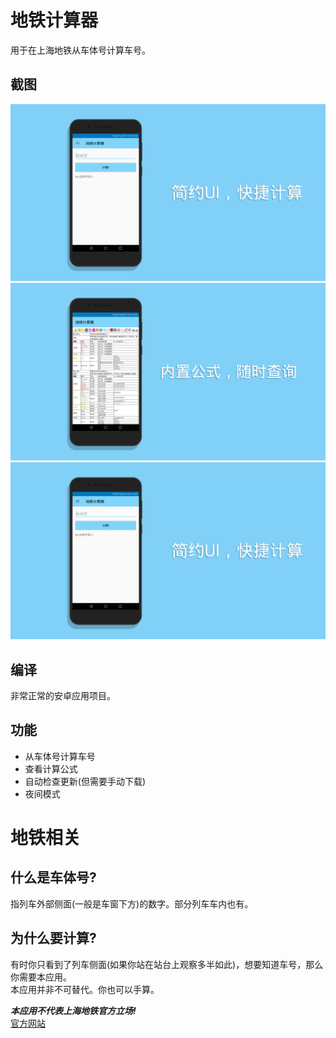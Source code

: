# 地铁计算器  
用于在上海地铁从车体号计算车号。  
## 截图  
![一张截图.jpg](/pictures/p1.jpg) ![一张截图.jpg](/pictures/p2.jpg) ![一张截图.jpg](/pictures/p1.jpg)  
## 编译  
非常正常的安卓应用项目。  
## 功能  
- 从车体号计算车号  
- 查看计算公式  
- 自动检查更新(但需要手动下载)  
- 夜间模式  
  
# 地铁相关  
## 什么是车体号?  
指列车外部侧面(一般是车窗下方)的数字。部分列车车内也有。  
## 为什么要计算?
有时你只看到了列车侧面(如果你站在站台上观察多半如此)，想要知道车号，那么你需要本应用。  
本应用并非不可替代。你也可以手算。  
  
***本应用不代表上海地铁官方立场!***  
[官方网站](http://www.shmetro.com/)
